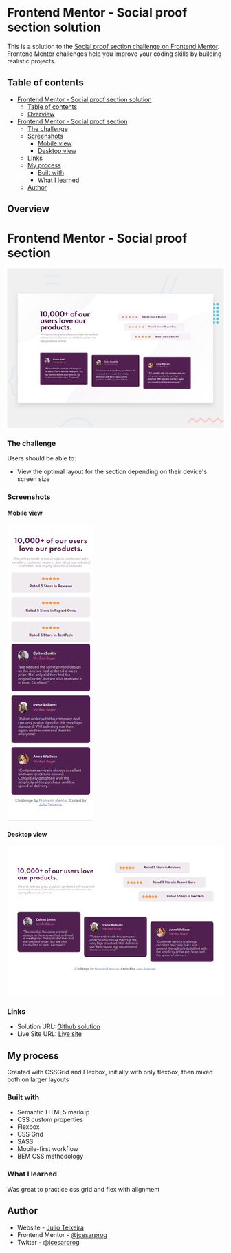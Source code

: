 # Frontend Mentor - Social proof section solution

This is a solution to the [Social proof section challenge on Frontend Mentor](https://www.frontendmentor.io/challenges/social-proof-section-6e0qTv_bA). Frontend Mentor challenges help you improve your coding skills by building realistic projects. 

## Table of contents

- [Frontend Mentor - Social proof section solution](#frontend-mentor---social-proof-section-solution)
  - [Table of contents](#table-of-contents)
  - [Overview](#overview)
- [Frontend Mentor - Social proof section](#frontend-mentor---social-proof-section)
    - [The challenge](#the-challenge)
    - [Screenshots](#screenshots)
      - [Mobile view](#mobile-view)
      - [Desktop view](#desktop-view)
    - [Links](#links)
  - [My process](#my-process)
    - [Built with](#built-with)
    - [What I learned](#what-i-learned)
  - [Author](#author)


## Overview
# Frontend Mentor - Social proof section

![Design preview for the Social proof section coding challenge](./design/desktop-preview.jpg)
### The challenge

Users should be able to:

- View the optimal layout for the section depending on their device's screen size


### Screenshots
#### Mobile view
![](./screenshot-mobile.png)
#### Desktop view
![](./screenshot-desktop.png)


### Links

- Solution URL: [Github solution](https://github.com/jcesarprog/Challenges/tree/main/FrontendMentor/05-social-proof-section)
- Live Site URL: [Live site](https://jcesarprog.github.io/Challenges/FrontendMentor/05-social-proof-section/)

## My process
Created with CSSGrid and Flexbox, initially with only flexbox, then mixed both on larger layouts
### Built with

- Semantic HTML5 markup
- CSS custom properties
- Flexbox
- CSS Grid
- SASS
- Mobile-first workflow
- BEM CSS methodology

### What I learned

Was great to practice css grid and flex with alignment



## Author

- Website - [Julio Teixeira](https://jcesarprog.github.io/)
- Frontend Mentor - [@jcesarprog](https://www.frontendmentor.io/profile/jcesarprog)
- Twitter - [@jcesarprog](https://www.twitter.com/jcesarprog)